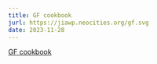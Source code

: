 ```yaml
---
title: GF cookbook
jurl: https://jiawp.neocities.org/gf.svg
date: 2023-11-28
---
```

[GF cookbook](https://jiawp.neocities.org/cb.html)